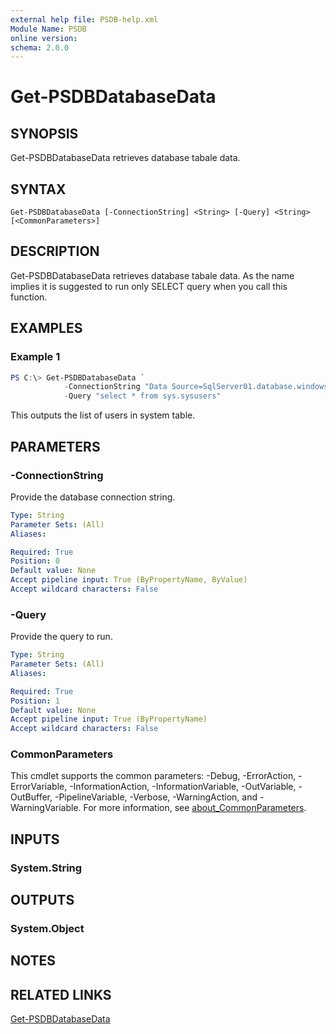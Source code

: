 ```yaml
---
external help file: PSDB-help.xml
Module Name: PSDB
online version:
schema: 2.0.0
---
```


# Get-PSDBDatabaseData

## SYNOPSIS

Get-PSDBDatabaseData retrieves database tabale data.

## SYNTAX

```
Get-PSDBDatabaseData [-ConnectionString] <String> [-Query] <String> [<CommonParameters>]
```

## DESCRIPTION

Get-PSDBDatabaseData retrieves database tabale data. As the name implies it is suggested to run only SELECT query when you call this function.

## EXAMPLES

### Example 1

```powershell
PS C:\> Get-PSDBDatabaseData `
            -ConnectionString "Data Source=SqlServer01.database.windows.net; Authentication=Active Directory Integrated; Initial Catalog=Database01;" `
            -Query "select * from sys.sysusers"
```

This outputs the list of users in system table.

## PARAMETERS

### -ConnectionString

Provide the database connection string.

```yaml
Type: String
Parameter Sets: (All)
Aliases:

Required: True
Position: 0
Default value: None
Accept pipeline input: True (ByPropertyName, ByValue)
Accept wildcard characters: False
```

### -Query

Provide the query to run.

```yaml
Type: String
Parameter Sets: (All)
Aliases:

Required: True
Position: 1
Default value: None
Accept pipeline input: True (ByPropertyName)
Accept wildcard characters: False
```

### CommonParameters
This cmdlet supports the common parameters: -Debug, -ErrorAction, -ErrorVariable, -InformationAction, -InformationVariable, -OutVariable, -OutBuffer, -PipelineVariable, -Verbose, -WarningAction, and -WarningVariable. For more information, see [about_CommonParameters](http://go.microsoft.com/fwlink/?LinkID=113216).

## INPUTS

### System.String

## OUTPUTS

### System.Object

## NOTES

## RELATED LINKS

[Get-PSDBDatabaseData](https://github.com/hkarthik7/PSDB/blob/master/docs/Get-PSDBDatabaseData.md)